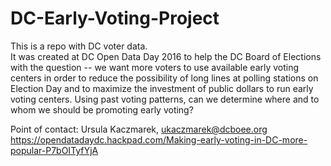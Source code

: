 # DC-Early-Voting-Project

This is a repo with DC voter data.  
It was created at DC Open Data Day 2016 to help the DC Board of Elections with the question --  we want more voters to use available early voting centers in order to  reduce the possibility of long lines at polling stations on Election Day and to maximize the investment of public dollars to run early voting centers. Using past voting patterns, can we determine where and to whom we should be promoting early voting?

Point of contact: Ursula Kaczmarek, ukaczmarek@dcboee.org
https://opendatadaydc.hackpad.com/Making-early-voting-in-DC-more-popular-P7bOITyfYjA

